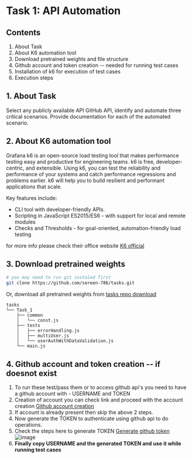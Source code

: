 # Task 1: API Automation

## Contents

1. About Task
2. About K6 automation tool
3. Download pretrained weights and file structure
4. Github account and token creation -- needed for running test cases
5. Installation of k6 for execution of test cases
6. Execution steps


## 1. About Task

Select any publicly available API  GitHub API, identify and
automate three critical scenarios. Provide documentation for each of the automated
scenario.

## 2. About K6 automation tool
Grafana k6 is an open-source load testing tool that makes performance testing easy and productive for engineering teams. k6 is free, developer-centric, and extensible.
Using k6, you can test the reliability and performance of your systems and catch performance regressions and problems earlier. k6 will help you to build resilient and performant applications that scale.

Key features include:
- CLI tool with developer-friendly APIs.
- Scripting in JavaScript ES2015/ES6 - with support for local and remote modules
- Checks and Thresholds - for goal-oriented, automation-friendly load testing

for more info please check their office website [K6 official](https://k6.io/docs/)

## 3. Download pretrained weights

```bash
# you may need to run git instaled first
git clone https://github.com/sereen-786/tasks.git
```

Or, download all pretrained weights from [tasks repo download](https://github.com/sereen-786/tasks/archive/refs/heads/main.zip)
```text
tasks
└── Task_1
    ├── common
    │   └── const.js   
    ├── tests
    │   ├── errorHandling.js
    │   ├── multiUser.js
    │   └── userAuthWithDataValidation.js
    └── main.js
```
## 4. Github account and token creation -- if doesnot exist
1. To run these test/pass them or to access github api's you need to have a github account with - USERNAME and TOKEN
2. Creation of account you can check link and proceed with the account creation [Github account creation](https://docs.github.com/en/get-started/onboarding/getting-started-with-your-github-account)
3. If account is already present then skip the above 2 steps.
4. Now generate the TOKEN to authenticate using github api to do operations.
5. Check the steps here to generate TOKEN [Generate github token](https://docs.github.com/en/enterprise-server@3.9/authentication/keeping-your-account-and-data-secure/managing-your-personal-access-tokens)
   ![image](https://github.com/sereen-786/tasks/assets/82365795/f3238845-2fdd-46f6-8f68-21706b111e45)
6. **Finally copy USERNAME and the generated TOKEN and use it while running test cases**
